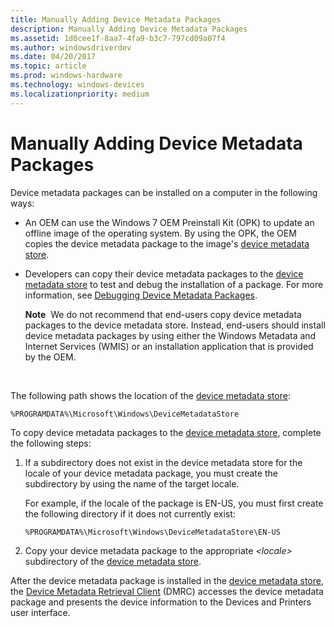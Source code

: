 ```yaml
---
title: Manually Adding Device Metadata Packages
description: Manually Adding Device Metadata Packages
ms.assetid: 1d0cee1f-8aa7-4fa9-b3c7-797cd09a07f4
ms.author: windowsdriverdev
ms.date: 04/20/2017
ms.topic: article
ms.prod: windows-hardware
ms.technology: windows-devices
ms.localizationpriority: medium
---
```


# Manually Adding Device Metadata Packages


Device metadata packages can be installed on a computer in the following ways:

-   An OEM can use the Windows 7 OEM Preinstall Kit (OPK) to update an offline image of the operating system. By using the OPK, the OEM copies the device metadata package to the image's [device metadata store](device-metadata-store.md).

-   Developers can copy their device metadata packages to the [device metadata store](device-metadata-store.md) to test and debug the installation of a package. For more information, see [Debugging Device Metadata Packages](debugging-device-metadata-packages.md).

    **Note**  We do not recommend that end-users copy device metadata packages to the device metadata store. Instead, end-users should install device metadata packages by using either the Windows Metadata and Internet Services (WMIS) or an installation application that is provided by the OEM.

     

The following path shows the location of the [device metadata store](device-metadata-store.md):

```
%PROGRAMDATA%\Microsoft\Windows\DeviceMetadataStore
```

To copy device metadata packages to the [device metadata store](device-metadata-store.md), complete the following steps:

1.  If a subdirectory does not exist in the device metadata store for the locale of your device metadata package, you must create the subdirectory by using the name of the target locale.

    For example, if the locale of the package is EN-US, you must first create the following directory if it does not currently exist:

    ```
    %PROGRAMDATA%\Microsoft\Windows\DeviceMetadataStore\EN-US
    ```

2.  Copy your device metadata package to the appropriate *&lt;locale&gt;* subdirectory of the [device metadata store](device-metadata-store.md).

After the device metadata package is installed in the [device metadata store](device-metadata-store.md), the [Device Metadata Retrieval Client](device-metadata-retrieval-client.md) (DMRC) accesses the device metadata package and presents the device information to the Devices and Printers user interface.

 

 





